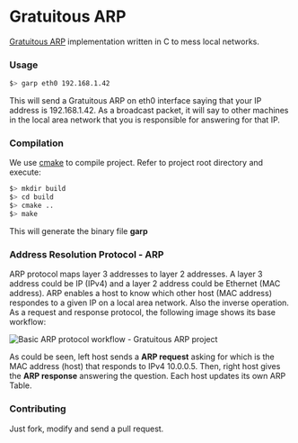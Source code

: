 # Gratuitous ARP

[Gratuitous ARP](https://wiki.wireshark.org/Gratuitous_ARP) implementation written in C to mess local networks.

### Usage
```bash
$> garp eth0 192.168.1.42
```

This will send a Gratuitous ARP on eth0 interface saying that your IP address is 192.168.1.42.
As a broadcast packet, it will say to other machines in the local area network that you is responsible for answering for that IP.

### Compilation
We use [cmake](https://cmake.org/) to compile project.
Refer to project root directory and execute:

```bash
$> mkdir build
$> cd build
$> cmake ..
$> make
```
This will generate the binary file **garp**

### Address Resolution Protocol - ARP
ARP protocol maps layer 3 addresses to layer 2 addresses. A layer 3 address could be IP (IPv4) and a layer 2 address could be Ethernet (MAC address).
ARP enables a host to know which other host (MAC address) respondes to a given IP on a local area network. Also the inverse operation.
As a request and response protocol, the following image shows its base workflow:

![Basic ARP protocol workflow - Gratuitous ARP project](https://raw.githubusercontent.com/pantuza/gratuitous-arp/master/base-arp.png)

As could be seen, left host sends a **ARP request** asking for which is the MAC address (host) that responds to IPv4 10.0.0.5.
Then, right host gives the **ARP response** answering the question. Each host updates its own ARP Table.


### Contributing

Just fork, modify and send a pull request.
